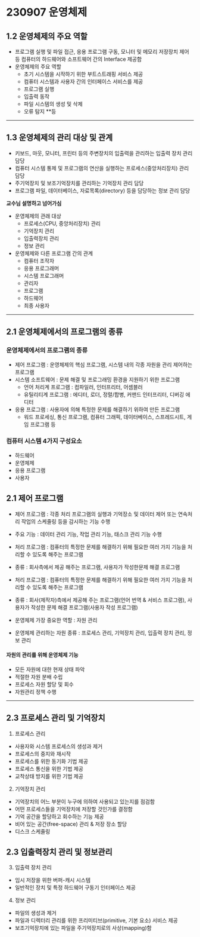 # 230907 운영체제 

## 1.2 운영체제의 주요 역할
* 프로그램 실행 및 파일 접근, 응용 프로그램 구동, 모니터 및 메모리 저장장치 제어등 컴퓨터의 하드웨어와 소프트웨어 간의 Interface 제공함
* 운영체제의 주요 역할
  * 초기 시스템을 시작하기 위한 부트스트래핑 서비스 제공
  * 컴퓨터 시스템과 사용자 간의 인터페이스 서비스를 제공
  * 프로그램 실행
  * 입출력 동작
  * 파일 시스템의 생성 및 삭제
  * 오류 탐지 **등
***

## 1.3 운영체제의 관리 대상 및 관계
* 키보드, 마웃, 모니터, 프린터 등의 주변장치의 입출력을 관리하는 입출력 장치 관리 담당
* 컴퓨터 시스템 통제 및 프로그램의 연산을 실행하는 프로세스(중앙처리장치) 관리 담당
* 주기억장치 및 보조기억장치를 관리하는 기억장치 관리 담당
* 프로그램 파일, 데이터베이스, 자료목록(directory) 등을 담당하는 정보 관리 담당

**교수님 설명하고 넘어가심**
* 운영체제의 관래 대상
  * 프로세스(CPU, 중앙처리장치) 관리
  * 기억장치 관리
  * 입출력장치 관리
  * 정보 관리
* 운영체제와 다른 프로그램 간의 관계
  * 컴퓨터 조작자
  * 응용 프로그래머
  * 시스템 프로그래머
  * 관리자
  * 프로그램
  * 하드웨어
  * 최종 사용자
---

## 2.1 운영체제에서의 프로그램의 종류
### 운영체제에서의 프로그램의 종류
* 제어 프로그램 : 운영체제의 핵심 프로그램, 시스템 내의 각종 자원을 관리 제어하는 프로그램
* 시스템 소프트웨어 : 문제 해결 및 프로그래밍 환경을 지원하기 위한 프로그램
  * 언어 처리계 프로그램 : 컴파일러, 인터프리터, 어셈블러
  * 유틸리티계 프로그램 : 에디터, 로더, 정렬/합병, 커맨드 인터프리터, 디버깅 에디터
* 응용 프로그램 : 사용자에 의해 특정한 문제를 해결하기 위하여 만든 프로그램
  * 워드 프로세싱, 통신 프로그램, 컴퓨터 그래픽, 데이터베이스, 스프레드시트, 게임 프로그램 등 

### 컴퓨터 시스템 4가지 구성요소
* 하드웨어
* 운영체제
* 응용 프로그램
* 사용자

## 2.1 제어 프로그램
* 제어 프로그램 : 각종 처리 프로그램의 실행과 기억장소 및 데이터 제어 또는 연속처리 작업의 스케줄링 등을 감시하는 기능 수행

* 주요 기능 : 데이터 관리 기능, 작업 관리 기능, 태스크 관리 기능 수행

* 처리 프로그램 : 컴퓨터의 특정한 문제를 해결하기 위해 필요한 여러 가지 기능을 처리할 수 있도록 해주는 프로그램

* 종류 : 회사측에서 제공 해주는 프로그램, 사용자가 작성한문제 해결 프로그램

* 처리 프로그램 : 컴퓨터의 특정한 문제를 해결하기 위해 필요한 여러 가지 기능을 처리할 수 있도록 해주는 프로그램

* 종류 : 회사(제작자)측에서 제공해 주는 프로그램(언어 번역 & 서비스 프로그램), 사용자가 작성한 문제 해결 프로그램(사용자 작성 프로그램)

* 운영체제 가장 중요한 역할 : 자원 관리

* 운영체제 관리하는 자원 종류 : 프로세스 관리, 기억장치 관리, 입출력 장치 관리, 정보 관리

#### 자원의 관리를 위해 운영체제 기능
* 모든 자원에 대한 현재 상태 파악
* 적절한 자원 분배 수립
* 프로세스 자원 할당 및 회수
* 자원관리 정책 수행
***
## 2.3 프로세스 관리 및 기억장치
1) 프로세스 관리
* 사용자와 시스템 프로세스의 생성과 제거
* 프로세스의 중지와 재시작
* 프로세스를 위한 동기화 기법 제공
* 프로세스 통신을 위한 기법 제공
* 교착상태 방지를 위한 기법 제공

2) 기억장치 관리
* 기억장치의 어느 부분이 누구에 의하여 사용되고 있는지를 점검함
* 어떤 프로세스들을 기억장치에 저장할 것인가를 결정함
* 기억 공간을 할당하고 회수하는 기능 제공
* 비어 있는 공간(free-space) 관리 & 저장 장소 할당
* 디스크 스케줄링

## 2.3 입출력장치 관리 및 정보관리
3) 입출력 장치 관리
* 임시 저장을 위한 버퍼-캐시 시스템
* 일반적인 장치 및 특정 하드웨어 구동기 인터페이스 제공

4) 정보 관리
* 파일의 생성과 제거
* 파일과 디렉터리 관리를 위한 프리미티브(primitive, 기본 요소) 서비스 제공
* 보조기억장치에 있는 파일을 주기억장치로의 사상(mapping)함

